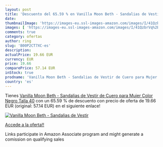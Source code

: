 ```yaml
---
layout: post
title: 'Descuento del 65.59 % en Vanilla Moon Beth - Sandalias de Vestir '
date: 
thumbnailImage: 'https://images-eu.ssl-images-amazon.com/images/I/41QzbrVq%2BsL._SL200_.jpg'
images: [ 'https://images-eu.ssl-images-amazon.com/images/I/41QzbrVq%2BsL._SL200_.jpg' ]
comments: true
category: ofertas
author: ring
slug: 'B00P2CT7XC-es'
description:
actualPrice: 19.66 EUR
currency: EUR
price: 19.66
comparePrice: 57.14 EUR
inStock: true
prodname: 'Vanilla Moon Beth - Sandalias de Vestir de Cuero para Mujer  Color Negro  Talla 40'
country: 'es'
---
```


Tienes [Vanilla Moon Beth - Sandalias de Vestir de Cuero para Mujer  Color Negro  Talla 40](https://www.amazon.es/dp/B00P2CT7XC/?tag=tolees-21) con un 65.59 % de descuento con precio de oferta de 19.66 EUR (original: 57.14 EUR) en el siguiente enlace!

[![Vanilla Moon Beth - Sandalias de Vestir ](https://images-eu.ssl-images-amazon.com/images/I/41QzbrVq%2BsL._SL200_.jpg)](https://www.amazon.es/dp/B00P2CT7XC/?tag=tolees-21)

[Accede a la oferta!!](https://www.amazon.es/dp/B00P2CT7XC/?tag=tolees-21)

Links participate in Amazon Associate program and might generate a comission on qualifying sales


